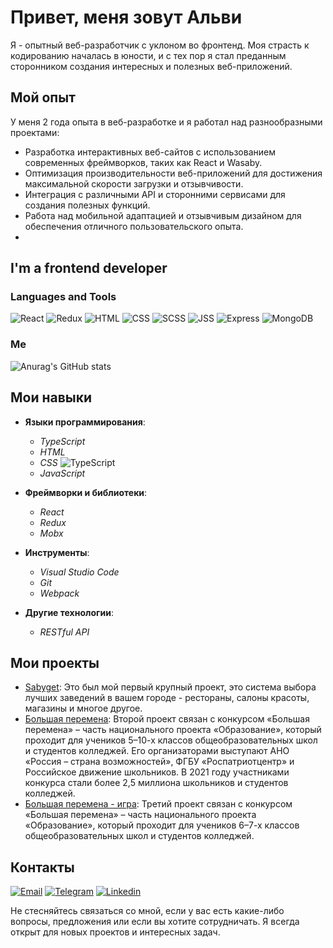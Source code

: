 # Привет, меня зовут Альви

Я - опытный веб-разработчик с уклоном во фронтенд. Моя страсть к кодированию началась в юности, и с тех пор я стал преданным сторонником создания интересных и полезных веб-приложений.

## Мой опыт

У меня 2 года опыта в веб-разработке и я работал над разнообразными проектами:

- Разработка интерактивных веб-сайтов с использованием современных фреймворков, таких как React и Wasaby.
- Оптимизация производительности веб-приложений для достижения максимальной скорости загрузки и отзывчивости.
- Интеграция с различными API и сторонними сервисами для создания полезных функций.
- Работа над мобильной адаптацией и отзывчивым дизайном для обеспечения отличного пользовательского опыта.
- 
## I'm a frontend developer

### Languages and Tools

![React](https://img.shields.io/badge/-React-333?style=for-the-badge&logo=React)
![Redux](https://img.shields.io/badge/-Redux-333?style=for-the-badge&logo=Redux&logoColor=blueviolet)
![HTML](https://img.shields.io/badge/-HTML-333?style=for-the-badge&logo=Html5)
![CSS](https://img.shields.io/badge/-CSS-333?style=for-the-badge&logo=CSS3&logoColor=blue)
![SCSS](https://img.shields.io/badge/-SCSS-333?style=for-the-badge&logo=SASS)
![JSS](https://img.shields.io/badge/-JSS-333?style=for-the-badge&logo=JSS)
![Express](https://img.shields.io/badge/-Express-333?style=for-the-badge&logo=Express)
![MongoDB](https://img.shields.io/badge/-MongoDB-333?style=for-the-badge&logo=MongoDB)

### Me


![Anurag's GitHub stats](https://github-readme-stats.vercel.app/api?username=sovarim&count_private=true&show_icons=true&theme=dark)

## Мои навыки

- **Языки программирования**:
  - *TypeScript*
  - *HTML*
  - *CSS*
![TypeScript](https://img.shields.io/badge/-TypeScript-333?style=for-the-badge&logo=TypeScript)
  - *JavaScript* 

- **Фреймворки и библиотеки**: 
  - *React*
  - *Redux*
  - *Mobx*

- **Инструменты**: 
  - *Visual Studio Code*
  - *Git*
  - *Webpack*

- **Другие технологии**: 
  - *RESTful API*

## Мои проекты

- [Sabyget](https://sabyget.ru/): Это был мой первый крупный проект, это система выбора лучших заведений в вашем городе - рестораны, салоны красоты, магазины и многое другое.
- [Большая перемена](https://xn--80aabraa2blkdnn4h9b6b.xn--80asehdb/): Второй проект связан c конкурсом «Большая перемена» – часть национального проекта «Образование», который проходит для учеников 5–10-х классов общеобразовательных школ и студентов колледжей. Его организаторами выступают АНО «Россия – страна возможностей», ФГБУ «Роспатриотцентр» и Российское движение школьников. В 2021 году участниками конкурса стали более 2,5 миллиона школьников и студентов колледжей.
- [Большая перемена - игра](https://xn--80aabraa2blkdnn4h9b6b.xn--80asehdb/): Третий проект связан c конкурсом «Большая перемена» – часть национального проекта «Образование», который проходит для учеников 6–7-х классов общеобразовательных школ и студентов колледжей.

## Контакты

[![Email](https://img.icons8.com/fluency/48/000000/new-post.png)](mailto:silsedane@mail.ru)
[![Telegram](https://img.shields.io/badge/-Telegram-333?style=for-the-badge&logo=Telegram)](https://t.me/silsedane)
[![Linkedin](https://img.shields.io/badge/-Linkedin-333?style=for-the-badge&logo=Linkedin&logoColor=blue)](https://www.linkedin.com/in/abdul-gafur-taramov-43909021b/)


Не стесняйтесь связаться со мной, если у вас есть какие-либо вопросы, предложения или если вы хотите сотрудничать. Я всегда открыт для новых проектов и интересных задач.



